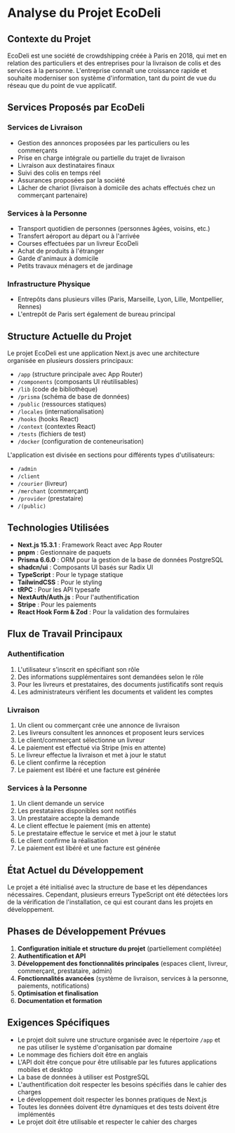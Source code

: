 # Analyse du Projet EcoDeli

## Contexte du Projet

EcoDeli est une société de crowdshipping créée à Paris en 2018, qui met en relation des particuliers et des entreprises pour la livraison de colis et des services à la personne. L'entreprise connaît une croissance rapide et souhaite moderniser son système d'information, tant du point de vue du réseau que du point de vue applicatif.

## Services Proposés par EcoDeli

### Services de Livraison
- Gestion des annonces proposées par les particuliers ou les commerçants
- Prise en charge intégrale ou partielle du trajet de livraison
- Livraison aux destinataires finaux
- Suivi des colis en temps réel
- Assurances proposées par la société
- Lâcher de chariot (livraison à domicile des achats effectués chez un commerçant partenaire)

### Services à la Personne
- Transport quotidien de personnes (personnes âgées, voisins, etc.)
- Transfert aéroport au départ ou à l'arrivée
- Courses effectuées par un livreur EcoDeli
- Achat de produits à l'étranger
- Garde d'animaux à domicile
- Petits travaux ménagers et de jardinage

### Infrastructure Physique
- Entrepôts dans plusieurs villes (Paris, Marseille, Lyon, Lille, Montpellier, Rennes)
- L'entrepôt de Paris sert également de bureau principal

## Structure Actuelle du Projet

Le projet EcoDeli est une application Next.js avec une architecture organisée en plusieurs dossiers principaux:
- `/app` (structure principale avec App Router)
- `/components` (composants UI réutilisables)
- `/lib` (code de bibliothèque)
- `/prisma` (schéma de base de données)
- `/public` (ressources statiques)
- `/locales` (internationalisation)
- `/hooks` (hooks React)
- `/context` (contextes React)
- `/tests` (fichiers de test)
- `/docker` (configuration de conteneurisation)

L'application est divisée en sections pour différents types d'utilisateurs:
- `/admin`
- `/client`
- `/courier` (livreur)
- `/merchant` (commerçant)
- `/provider` (prestataire)
- `/(public)`

## Technologies Utilisées

- **Next.js 15.3.1** : Framework React avec App Router
- **pnpm** : Gestionnaire de paquets
- **Prisma 6.6.0** : ORM pour la gestion de la base de données PostgreSQL
- **shadcn/ui** : Composants UI basés sur Radix UI
- **TypeScript** : Pour le typage statique
- **TailwindCSS** : Pour le styling
- **tRPC** : Pour les API typesafe
- **NextAuth/Auth.js** : Pour l'authentification
- **Stripe** : Pour les paiements
- **React Hook Form & Zod** : Pour la validation des formulaires

## Flux de Travail Principaux

### Authentification
1. L'utilisateur s'inscrit en spécifiant son rôle
2. Des informations supplémentaires sont demandées selon le rôle
3. Pour les livreurs et prestataires, des documents justificatifs sont requis
4. Les administrateurs vérifient les documents et valident les comptes

### Livraison
1. Un client ou commerçant crée une annonce de livraison
2. Les livreurs consultent les annonces et proposent leurs services
3. Le client/commerçant sélectionne un livreur
4. Le paiement est effectué via Stripe (mis en attente)
5. Le livreur effectue la livraison et met à jour le statut
6. Le client confirme la réception
7. Le paiement est libéré et une facture est générée

### Services à la Personne
1. Un client demande un service
2. Les prestataires disponibles sont notifiés
3. Un prestataire accepte la demande
4. Le client effectue le paiement (mis en attente)
5. Le prestataire effectue le service et met à jour le statut
6. Le client confirme la réalisation
7. Le paiement est libéré et une facture est générée

## État Actuel du Développement

Le projet a été initialisé avec la structure de base et les dépendances nécessaires. Cependant, plusieurs erreurs TypeScript ont été détectées lors de la vérification de l'installation, ce qui est courant dans les projets en développement.

## Phases de Développement Prévues

1. **Configuration initiale et structure du projet** (partiellement complétée)
2. **Authentification et API**
3. **Développement des fonctionnalités principales** (espaces client, livreur, commerçant, prestataire, admin)
4. **Fonctionnalités avancées** (système de livraison, services à la personne, paiements, notifications)
5. **Optimisation et finalisation**
6. **Documentation et formation**

## Exigences Spécifiques

- Le projet doit suivre une structure organisée avec le répertoire `/app` et ne pas utiliser le système d'organisation par domaine
- Le nommage des fichiers doit être en anglais
- L'API doit être conçue pour être utilisable par les futures applications mobiles et desktop
- La base de données à utiliser est PostgreSQL
- L'authentification doit respecter les besoins spécifiés dans le cahier des charges
- Le développement doit respecter les bonnes pratiques de Next.js
- Toutes les données doivent être dynamiques et des tests doivent être implémentés
- Le projet doit être utilisable et respecter le cahier des charges

